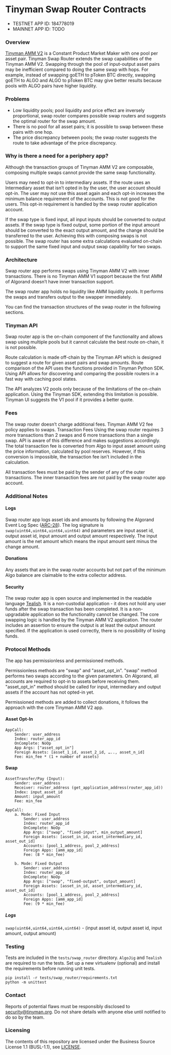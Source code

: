 # Tinyman Swap Router Contracts

- TESTNET APP ID: 184778019
- MAINNET APP ID: TODO

### Overview

[Tinyman AMM V2](https://github.com/tinymanorg/tinyman-amm-contracts-v2) is a Constant Product Market Maker with one pool per asset pair.
Tinyman Swap Router extends the swap capabilities of the Tinyman AMM V2.
Swapping through the pool of input-output asset pairs may be inefficient compared to doing the same swap with hops.
For example, instead of swapping goETH to pToken BTC directly, swapping goETH to ALGO and ALGO to pToken BTC may give better results because pools with ALGO pairs have higher liquidity.

### Problems

- Low liquidity pools; pool liquidity and price effect are inversely proportional, swap router compares possible swap routers and suggests the optimal router for the swap amount.
- There is no pool for all asset pairs; it is possible to swap between these pairs with one hop.
- The price discrepancy between pools; the swap router suggests the route to take advantage of the price discrepancy.

### Why is there a need for a periphery app?

Although the transaction groups of Tinyman AMM V2 are composable, composing multiple swaps cannot provide the same swap functionality.

Users may need to opt-in to intermediary assets. If the route uses an Intermediary asset that isn’t opted in by the user, the user account should opt-in. The user may not use this asset again and each opt-in increases the minimum balance requirement of the accounts. This is not good for the users. This opt-in requirement is handled by the swap router application account.

If the swap type is fixed input, all input inputs should be converted to output assets. If the swap type is fixed output, some portion of the input amount should be converted to the exact output amount, and the change should be transferred to the user. Achieving this with composing swaps is not possible. The swap router has some extra calculations evaluated on-chain to support the same fixed input and output swap capability for two swaps.

### Architecture

Swap router app performs swaps using Tinyman AMM V2 with inner transactions. There is no Tinyman AMM V1 support because the first AMM of Algorand doesn’t have inner transaction support.

The swap router app holds no liquidity like AMM liquidity pools. It performs the swaps and transfers output to the swapper immediately.

You can find the transaction structures of the swap router in the following sections. 

### Tinyman API

Swap router app is the on-chain component of the functionality and allows swap using multiple pools but it cannot calculate the best route on-chain, it is not possible.

Route calculation is made off-chain by the Tinyman API which is designed to suggest a route for given asset pairs and swap amounts. Route comparison of the API uses the functions provided in Tinyman Python SDK. Using API allows for discovering and comparing the possible routers in a fast way with caching pool states.

The API analyzes V2 pools only because of the limitations of the on-chain application. Using the Tinyman SDK, extending this limitation is possible. Tinyman UI suggests the V1 pool if it provides a better quote.

### Fees

The swap router doesn’t charge additional fees. Tinyman AMM V2 fee policy applies to swaps.
Transaction Fees
Using the swap router requires 3 more transactions than 2 swaps and 6 more transactions than a single swap. API is aware of this difference and makes suggestions accordingly. The total transaction fee is converted from Algo to input asset amount using the price information, calculated by pool reserves. However, if this conversion is impossible, the transaction fee isn’t included in the calculation.

All transaction fees must be paid by the sender of any of the outer transactions. The inner transaction fees are not paid by the swap router app account.

### Additional Notes

#### Logs

Swap router app logs asset ids and amounts by following the Algorand Event Log Spec ([ARC-28](https://github.com/algorandfoundation/ARCs/blob/main/ARCs/arc-0028.md)).
The log signature is `swap(uint64,uint64,uint64,uint64)` and parameters are input asset id, output asset id, input amount and output amount respectively. The input amount is the net amount which means the input amount sent minus the change amount.

#### Donations

Any assets that are in the swap router accounts but not part of the minimum Algo balance are claimable to the extra collector address.

#### Security

The swap router app is open source and implemented in the readable language [Tealish](https://tealish.tinyman.org). It is a non-custodial application - it does not hold any user funds after the swap transaction has been completed. It is a non-upgradable application so the functionality cannot be changed. The core swapping logic is handled by the Tinyman AMM V2 application. The router includes an assertion to ensure the output is at least the output amount specified. If the application is used correctly, there is no possibility of losing funds.

### Protocol Methods

The app has permissionless and permissioned methods.

Permissionless methods are "swap" and "asset_opt_in". "swap" method performs two swaps according to the given parameters. On Algorand, all accounts are required to opt-in to assets before receiving them. "asset_opt_in" method should be called for input, intermediary and output assets if the account has not opted-in yet.

Permissioned methods are added to collect donations, it follows the approach with the core Tinyman AMM V2 app.

#### Asset Opt-In

```
AppCall:
    Sender: user_address
    Index: router_app_id
    OnComplete: NoOp
    App Args: ["asset_opt_in"]
    Foreign Assets: [asset_1_id, asset_2_id, ….., asset_n_id]
    Fee: min_fee * (1 + number of assets)
```

#### Swap

```
AssetTransfer/Pay (Input):
    Sender: user_address
    Receiver: router_address (get_application_address(router_app_id))
    Index: input_asset_id
    Amount: input_amount
    Fee: min_fee

AppCall:	
    a. Mode: Fixed Input
        Sender: user_address
        Index: router_app_id
        OnComplete: NoOp
        App Args: ["swap", "fixed-input", min_output_amount]
        Foreign Assets: [asset_in_id, asset_intermediary_id, asset_out_id]
        Accounts: [pool_1_address, pool_2_address]
        Foreign Apps: [amm_app_id]
        Fee: (8 * min_fee)

    b. Mode: Fixed Output
        Sender: user_address
        Index: router_app_id
        OnComplete: NoOp
        App Args: ["swap", "fixed-output", output_amount]
        Foreign Assets: [asset_in_id, asset_intermediary_id, asset_out_id]
        Accounts: [pool_1_address, pool_2_address]
        Foreign Apps: [amm_app_id]
        Fee: (9 * min_fee)
```

##### Logs
`swap(uint64,uint64,uint64,uint64)` - (input asset id, output asset id, input amount, output amount)

### Testing

Tests are included in the `tests/swap_router` directory. `AlgoJig` and `Tealish` are required to run the tests.
Set up a new virtualenv (optional) and install the requirements before running unit tests.

```
pip install -r tests/swap_router/requirements.txt
python -m unittest
```

### Contact

Reports of potential flaws must be responsibly disclosed to security@tinyman.org.
Do not share details with anyone else until notified to do so by the team.

### Licensing

The contents of this repository are licensed under the Business Source License 1.1 (BUSL-1.1), see [LICENSE](../../LICENSE).
